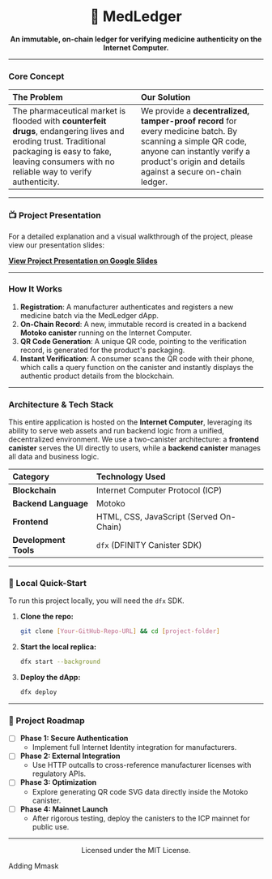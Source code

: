 <div align="center">

# 💊 MedLedger

**An immutable, on-chain ledger for verifying medicine authenticity on the Internet Computer.**

</div>

---

### Core Concept

| The Problem | Our Solution |
| :--- | :--- |
| The pharmaceutical market is flooded with **counterfeit drugs**, endangering lives and eroding trust. Traditional packaging is easy to fake, leaving consumers with no reliable way to verify authenticity. | We provide a **decentralized, tamper-proof record** for every medicine batch. By scanning a simple QR code, anyone can instantly verify a product's origin and details against a secure on-chain ledger. |

---

### 📺 Project Presentation

For a detailed explanation and a visual walkthrough of the project, please view our presentation slides:

[**View Project Presentation on Google Slides**](https://docs.google.com/presentation/d/1X9amyUc08xmExICqfaDQ7CMYm-_P0ap6/edit?usp=sharing&ouid=100103825555716073583&rtpof=true&sd=true)

---

### How It Works

1.  **Registration**: A manufacturer authenticates and registers a new medicine batch via the MedLedger dApp.
2.  **On-Chain Record**: A new, immutable record is created in a backend **Motoko canister** running on the Internet Computer.
3.  **QR Code Generation**: A unique QR code, pointing to the verification record, is generated for the product's packaging.
4.  **Instant Verification**: A consumer scans the QR code with their phone, which calls a query function on the canister and instantly displays the authentic product details from the blockchain.

---

### Architecture & Tech Stack

This entire application is hosted on the **Internet Computer**, leveraging its ability to serve web assets and run backend logic from a unified, decentralized environment. We use a two-canister architecture: a **frontend canister** serves the UI directly to users, while a **backend canister** manages all data and business logic.

| Category | Technology Used |
| :--- | :--- |
| **Blockchain** | Internet Computer Protocol (ICP) |
| **Backend Language** | Motoko |
| **Frontend** | HTML, CSS, JavaScript (Served On-Chain) |
| **Development Tools** | `dfx` (DFINITY Canister SDK) |

---

### 🚀 Local Quick-Start

To run this project locally, you will need the `dfx` SDK.

1.  **Clone the repo:**
    ```bash
    git clone [Your-GitHub-Repo-URL] && cd [project-folder]
    ```
2.  **Start the local replica:**
    ```bash
    dfx start --background
    ```
3.  **Deploy the dApp:**
    ```bash
    dfx deploy
    ```
---

### 🌱 Project Roadmap

- [ ] **Phase 1: Secure Authentication**
    - Implement full Internet Identity integration for manufacturers.
- [ ] **Phase 2: External Integration**
    - Use HTTP outcalls to cross-reference manufacturer licenses with regulatory APIs.
- [ ] **Phase 3: Optimization**
    - Explore generating QR code SVG data directly inside the Motoko canister.
- [ ] **Phase 4: Mainnet Launch**
    - After rigorous testing, deploy the canisters to the ICP mainnet for public use.

---

<p align="center">Licensed under the MIT License.</p>
<p align="left">Adding Mmask </p>

